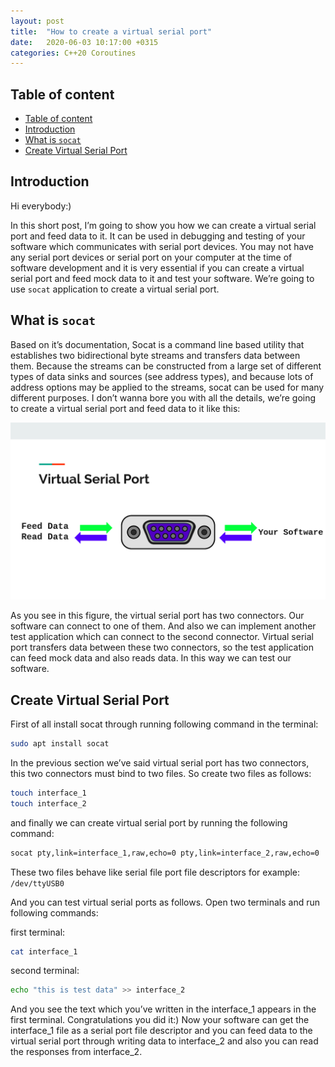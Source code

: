 ```yaml
---
layout: post
title:  "How to create a virtual serial port"
date:   2020-06-03 10:17:00 +0315
categories: C++20 Coroutines
---
```

## Table of content

- [Table of content](#table-of-content)
- [Introduction](#introduction)
- [What is `socat`](#what-is-socat)
- [Create Virtual Serial Port](#create-virtual-serial-port)

## Introduction

Hi everybody:)

In this short post, I’m going to show you how we can create a virtual serial 
port and feed data to it. It can be used in debugging and testing of your 
software which communicates with serial port devices. You may not have any 
serial port devices or serial port on your computer at the time of software 
development and it is very essential if you can create a virtual serial port 
and feed mock data to it and test your software.
We’re going to use `socat` application to create a virtual serial port.

## What is `socat`

Based on it’s documentation, Socat is a command line based utility that 
establishes two bidirectional byte streams and transfers data between them.
Because the streams can be constructed from a large set of different types of 
data sinks and sources (see address types), and because lots of address options 
may be applied to the streams, socat can be used for many different purposes.
I don’t wanna bore you with all the details, we’re going to create a virtual 
serial port and feed data to it like this:

![VirtualSerialPort](/assets/images/image8.png "VirtualSerialPort")

As you see in this figure, the virtual serial port has two connectors. 
Our software can connect to one of them. And also we can implement another 
test application which can connect to the second connector. Virtual serial port 
transfers data between these two connectors, so the test application can feed 
mock data and also reads data. In this way we can test our software.

## Create Virtual Serial Port

First of all install socat through running following command in the terminal:

```sh
sudo apt install socat 
```

In the previous section we’ve said virtual serial port has two connectors, this
two connectors must bind to two files. So create two files as follows:

```sh
touch interface_1
touch interface_2
```

and finally we can create virtual serial port by running the following command:

```sh
socat pty,link=interface_1,raw,echo=0 pty,link=interface_2,raw,echo=0
```

These two files behave like serial file port file descriptors for example: 
`/dev/ttyUSB0`

And you can test virtual serial ports as follows.
Open two terminals and run following commands:

first terminal:

```sh
cat interface_1
```

second terminal:

```sh
echo "this is test data" >> interface_2
```

And you see the text which you’ve written in the interface_1 appears in the 
first terminal. 
Congratulations you did it:) 
Now your software can get the interface_1 file as a serial port file descriptor 
and you can feed data to the virtual serial port through writing data to 
interface_2 and also you can read the responses from interface_2.   
